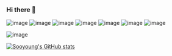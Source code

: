 ### Hi there 👋

![image](https://img.shields.io/badge/Python-14354C?style=for-the-badge&logo=python&logoColor=white) ![image](https://img.shields.io/badge/HTML5-E34F26?style=for-the-badge&logo=html5&logoColor=white) ![image](https://img.shields.io/badge/CSS3-1572B6?style=for-the-badge&logo=css3&logoColor=white) ![image](https://img.shields.io/badge/Bootstrap-563D7C?style=for-the-badge&logo=bootstrap&logoColor=white) ![image](https://img.shields.io/badge/Markdown-000000?style=for-the-badge&logo=markdown&logoColor=white)
![image](https://img.shields.io/badge/Slack-4A154B?style=for-the-badge&logo=slack&logoColor=white) ![image](https://img.shields.io/badge/Discord-7289DA?style=for-the-badge&logo=discord&logoColor=white)


![image](https://img.shields.io/badge/iOS-000000?style=for-the-badge&logo=ios&logoColor=white)



[![Sooyoung's GitHub stats](https://github-readme-stats.vercel.app/api?username=Sooyoung-Lim&count_private=true&theme=radical)](https://github.com/anuraghazra/github-readme-stats)








<!--
**Sooyoung-Lim/Sooyoung-Lim** is a ✨ _special_ ✨ repository because its `README.md` (this file) appears on your GitHub profile.

Here are some ideas to get you started:

- 🔭 I’m currently working on ...
- 🌱 I’m currently learning ...
- 👯 I’m looking to collaborate on ...
- 🤔 I’m looking for help with ...
- 💬 Ask me about ...
- 📫 How to reach me: ...
- 😄 Pronouns: ...
- ⚡ Fun fact: ...
-->
